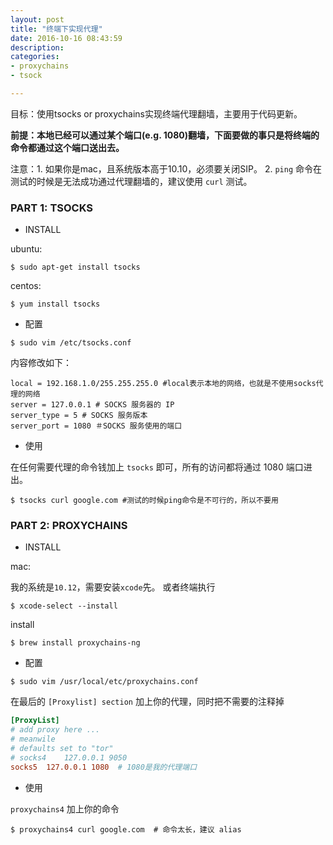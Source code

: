 ```yaml
---
layout: post
title: "终端下实现代理"
date: 2016-10-16 08:43:59
description:
categories:
- proxychains
- tsock

---
```


目标：使用tsocks or proxychains实现终端代理翻墙，主要用于代码更新。

__前提：本地已经可以通过某个端口(e.g. 1080)翻墙，下面要做的事只是将终端的命令都通过这个端口送出去。__

注意：1. 如果你是mac，且系统版本高于10.10，必须要关闭SIP。 2. `ping` 命令在测试的时候是无法成功通过代理翻墙的，建议使用 `curl` 测试。

### PART 1: TSOCKS

- INSTALL

ubuntu:

```
$ sudo apt-get install tsocks
```

centos:

```
$ yum install tsocks
```

- 配置

```
$ sudo vim /etc/tsocks.conf
```

内容修改如下：

```
local = 192.168.1.0/255.255.255.0 #local表示本地的网络，也就是不使用socks代理的网络
server = 127.0.0.1 # SOCKS 服务器的 IP
server_type = 5 # SOCKS 服务版本
server_port = 1080 ＃SOCKS 服务使用的端口
```

- 使用

在任何需要代理的命令钱加上 `tsocks` 即可，所有的访问都将通过 1080 端口进出。

```
$ tsocks curl google.com #测试的时候ping命令是不可行的，所以不要用
```

### PART 2: PROXYCHAINS

- INSTALL

mac:

我的系统是`10.12`，需要安装`xcode`先。
或者终端执行

```
$ xcode-select --install
```

install

```
$ brew install proxychains-ng
```

- 配置

```
$ sudo vim /usr/local/etc/proxychains.conf
```

在最后的 `[Proxylist] section` 加上你的代理，同时把不需要的注释掉

```conf
[ProxyList]
# add proxy here ...
# meanwile
# defaults set to "tor"
# socks4    127.0.0.1 9050
socks5  127.0.0.1 1080  # 1080是我的代理端口
```

- 使用

`proxychains4` 加上你的命令

```
$ proxychains4 curl google.com  # 命令太长，建议 alias
```

